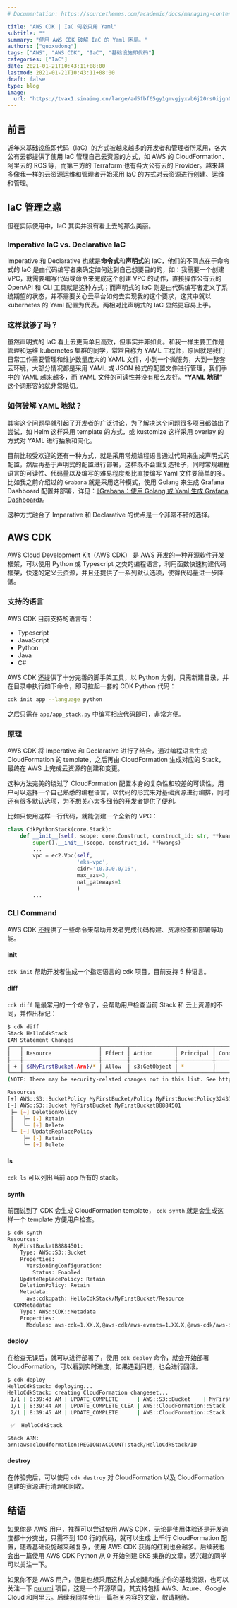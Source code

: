```yaml
---
# Documentation: https://sourcethemes.com/academic/docs/managing-content/

title: "AWS CDK | IaC 何必只用 Yaml"
subtitle: ""
summary: "使用 AWS CDK 破解 IaC 的 Yaml 困局。"
authors: ["guoxudong"]
tags: ["AWS", "AWS CDK", "IaC", "基础设施即代码"]
categories: ["IaC"]
date: 2021-01-21T10:43:11+08:00
lastmod: 2021-01-21T10:43:11+08:00
draft: false
type: blog
image:
  url: "https://tvax1.sinaimg.cn/large/ad5fbf65gy1gmvgjyxvb6j20rs0ijgn0.jpg"
---
```

## 前言

近年来基础设施即代码（IaC）的方式被越来越多的开发者和管理者所采用，各大公有云都提供了使用 IaC 管理自己云资源的方式，如 AWS 的 CloudFormation、阿里云的 ROS 等，而第三方的 Terraform 也有各大公有云的 Provider。越来越多像我一样的云资源运维和管理者开始采用 IaC 的方式对云资源进行创建、运维和管理。 

## IaC 管理之惑

但在实际使用中，IaC 其实并没有看上去的那么美丽。

### Imperative IaC vs. Declarative IaC

Imperative 和 Declarative 也就是**命令式**和**声明式**的 IaC，他们的不同点在于命令式的 IaC 是由代码编写者来确定如何达到自己想要目的的，如：我需要一个创建 VPC，就需要编写代码或命令来完成这个创建 VPC 的动作，直接操作公有云的 OpenAPI 和 CLI 工具就是这种方式；而声明式的 IaC 则是由代码编写者定义了系统期望的状态，并不需要关心云平台如何去实现我的这个要求，这其中就以 kubernetes 的 Yaml 配置为代表。两相对比声明式的 IaC 显然更容易上手。

### 这样就够了吗？

虽然声明式的 IaC 看上去更简单且高效，但事实并非如此。和我一样主要工作是管理和运维 kubernetes 集群的同学，常常自称为 YAML 工程师，原因就是我们日常工作需要管理和维护数量庞大的 YAML 文件，小到一个微服务，大到一整套云环境，大部分情况都是采用 YAML 或 JSON 格式的配置文件进行管理，我们手中的 YAML 越来越多，而 YAML 文件的可读性并没有那么友好。**“YAML 地狱”** 这个词形容的就非常贴切。

### 如何破解 YAML 地狱？

其实这个问题早就引起了开发者的广泛讨论，为了解决这个问题很多项目都做出了尝试，如 Helm 这样采用 template 的方式，或 kustomize 这样采用 overlay 的方式对 YAML 进行抽象和简化。 

目前比较受欢迎的还有一种方式，就是采用常规编程语言通过代码来生成声明式的配置，然后再基于声明式的配置进行部署，这样既不会重复造轮子，同时常规编程语言的可读性、代码量以及编写的难易程度都比直接编写 Yaml 文件要简单的多。比如我之前介绍过的 `Grabana` 就是采用这种模式，使用 Golang 来生成 Grafana Dashboard 配置并部署，详见：[《Grabana：使用 Golang 或 Yaml 生成 Grafana Dashboard》](../grabana-create-grafana-dashboard)。 

这种方式融合了 Imperative 和 Declarative 的优点是一个非常不错的选择。

## AWS CDK

AWS Cloud Development Kit（AWS CDK） 是 AWS 开发的一种开源软件开发框架，可以使用 Python 或 Typescript 之类的编程语言，利用函数快速构建代码框架，快速的定义云资源，并且还提供了一系列默认选项，使得代码量进一步降低。

### 支持的语言

AWS CDK 目前支持的语言有：
- Typescript
- JavaScript
- Python
- Java
- C#

AWS CDK 还提供了十分完善的脚手架工具，以 Python 为例，只需新建目录，并在目录中执行如下命令，即可拉起一套的 CDK Python 代码：

```bash
cdk init app --language python
```

之后只需在 `app/app_stack.py` 中编写相应代码即可，非常方便。

### 原理

AWS CDK 将 Imperative 和 Declarative 进行了结合，通过编程语言生成 CloudFormation 的 template，之后再由 CloudFormation 生成对应的 Stack，最终在 AWS 上完成云资源的创建和变更。

这种方法完美的绕过了 CloudFormation 配置本身的复杂性和较差的可读性，用户可以选择一个自己熟悉的编程语言，以代码的形式来对基础资源进行编排，同时还有很多默认选项，为不想关心太多细节的开发者提供了便利。

比如只使用这样一行代码，就能创建一个全新的 VPC：

```python
class CdkPythonStack(core.Stack):
    def __init__(self, scope: core.Construct, construct_id: str, **kwargs) -> None:
        super().__init__(scope, construct_id, **kwargs)
        ...
        vpc = ec2.Vpc(self,
                      'eks-vpc',
                      cidr='10.3.0.0/16',
                      max_azs=3,
                      nat_gateways=1
                      )
        ...
```

### CLI Command

AWS CDK 还提供了一些命令来帮助开发者完成代码构建、资源检查和部署等功能。

#### init

`cdk init` 帮助开发者生成一个指定语言的 cdk 项目，目前支持 5 种语言。

#### diff

`cdk diff` 是最常用的一个命令了，会帮助用户检查当前 Stack 和 云上资源的不同，并作出标记：

```bash
$ cdk diff
Stack HelloCdkStack
IAM Statement Changes
┌───┬────────────────────────┬────────┬──────────────┬───────────┬───────────┐
│   │ Resource               │ Effect │ Action       │ Principal │ Condition │
├───┼────────────────────────┼────────┼──────────────┼───────────┼───────────┤
│ + │ ${MyFirstBucket.Arn}/* │ Allow  │ s3:GetObject │ *         │           │
└───┴────────────────────────┴────────┴──────────────┴───────────┴───────────┘
(NOTE: There may be security-related changes not in this list. See https://github.com/aws/aws-cdk/issues/1299)

Resources
[+] AWS::S3::BucketPolicy MyFirstBucket/Policy MyFirstBucketPolicy3243DEFD
[~] AWS::S3::Bucket MyFirstBucket MyFirstBucketB8884501
 ├─ [~] DeletionPolicy
 │   ├─ [-] Retain
 │   └─ [+] Delete
 └─ [~] UpdateReplacePolicy
     ├─ [-] Retain
     └─ [+] Delete
```

#### ls

`cdk ls` 可以列出当前 app 所有的 stack。

#### synth

前面说到了 CDK 会生成 CloudFormation template， `cdk synth` 就是会生成这样一个 template 方便用户检查。

```bash
$ cdk synth
Resources:
  MyFirstBucketB8884501:
    Type: AWS::S3::Bucket
    Properties:
      VersioningConfiguration:
        Status: Enabled
    UpdateReplacePolicy: Retain
    DeletionPolicy: Retain
    Metadata:
      aws:cdk:path: HelloCdkStack/MyFirstBucket/Resource
  CDKMetadata:
    Type: AWS::CDK::Metadata
    Properties:
      Modules: aws-cdk=1.XX.X,@aws-cdk/aws-events=1.XX.X,@aws-cdk/aws-iam=1.XX.X,@aws-cdk/aws-kms=1.XX.X,@aws-cdk/aws-s3=1.XX.X,@aws-cdk/cdk-assets-schema=1.XX.X,@aws-cdk/cloud-assembly-schema=1.XX.X,@aws-cdk/core=1.XX.X,@aws-cdk/cx-api=1.XX.X,@aws-cdk/region-info=1.XX.X,jsii-runtime=node.js/vXX.XX.X
```

#### deploy

在检查无误后，就可以进行部署了，使用 `cdk deploy` 命令，就会开始部署 CloudFormation，可以看到实时进度，如果遇到问题，也会进行回滚。

```bash
$ cdk deploy
HelloCdkStack: deploying...
HelloCdkStack: creating CloudFormation changeset...
 1/1 | 8:39:43 AM | UPDATE_COMPLETE      | AWS::S3::Bucket    | MyFirstBucket (MyFirstBucketB8884501)
 1/1 | 8:39:44 AM | UPDATE_COMPLETE_CLEA | AWS::CloudFormation::Stack | HelloCdkStack
 2/1 | 8:39:45 AM | UPDATE_COMPLETE      | AWS::CloudFormation::Stack | HelloCdkStack

 ✅  HelloCdkStack

Stack ARN:
arn:aws:cloudformation:REGION:ACCOUNT:stack/HelloCdkStack/ID
```

#### destroy

在体验完后，可以使用 `cdk destroy` 对 CloudFormation 以及 CloudFormation 创建的资源进行清理和回收。

## 结语

如果你是 AWS 用户，推荐可以尝试使用 AWS CDK，无论是使用体验还是开发速度都十分突出，只需不到 100 行的代码，就可以生成 上千行 CloudFormation 配置，随着基础设施越来越复杂，使用 AWS CDK 获得的红利也会越多。后续我也会出一篇使用 AWS CDK Python 从 0 开始创建 EKS 集群的文章，感兴趣的同学可以关注一下。

如果你不是 AWS 用户，但是也想采用这种方式创建和维护你的基础资源，也可以关注一下 [pulumi](https://github.com/pulumi/pulumi) 项目，这是一个开源项目，其支持包括 AWS、Azure、Google Cloud 和阿里云。后续我同样会出一篇相关内容的文章，敬请期待。